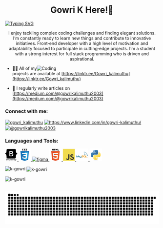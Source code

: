 <h1 align="center"> Gowri K Here!👋</h1>
<a href="https://git.io/typing-svg"><img src="https://readme-typing-svg.herokuapp.com?font=poppins&weight=900&size=25&pause=1000&color=BBA210&width=435&lines=I'm+Frontend+Developer" alt="Typing SVG" /></a>
<p align="center">I enjoy tackling complex coding challenges and finding elegant solutions. I’m constantly ready to learn new things and contribute to innovative initiatives. Front‐end developer with a high level of motivation and adaptability focused to participate in cutting‐edge projects. I’m a student with a strong interest for full stack programming who is driven and aspirational.</p>
<img align="right" alt="Coding" width="400" src="https://camo.githubusercontent.com/374987f773148e46b1851b9e3bc4bf71b182562dd002620ef3e4263cb3997130/68747470733a2f2f6d69726f2e6d656469756d2e636f6d2f6d61782f3837352f312a7164415731546a434e353768316c6275757a766368672e676966">



- 👨‍💻 All of my projects are available at [https://linktr.ee/Gowri_kalimuthu](https://linktr.ee/Gowri_kalimuthu)

- 📝 I regularly write articles on [https://medium.com/@gowrikalimuthu2003](https://medium.com/@gowrikalimuthu2003)

<h3 align="left">Connect with me:</h3>
<p align="left">
<a href="https://twitter.com/gowri_kalimuthu" target="blank"><img align="center" src="https://raw.githubusercontent.com/rahuldkjain/github-profile-readme-generator/master/src/images/icons/Social/twitter.svg" alt="gowri_kalimuthu" height="30" width="40" /></a>
<a href="https://linkedin.com/in/https://www.linkedin.com/in/gowri-kalimuthu/" target="blank"><img align="center" src="https://raw.githubusercontent.com/rahuldkjain/github-profile-readme-generator/master/src/images/icons/Social/linked-in-alt.svg" alt="https://www.linkedin.com/in/gowri-kalimuthu/" height="30" width="40" /></a>
<a href="https://medium.com/@gowrikalimuthu2003" target="blank"><img align="center" src="https://raw.githubusercontent.com/rahuldkjain/github-profile-readme-generator/master/src/images/icons/Social/medium.svg" alt="@gowrikalimuthu2003" height="30" width="40" /></a>
</p>

<h3 align="left">Languages and Tools:</h3>
<p align="left"> <a href="https://getbootstrap.com" target="_blank" rel="noreferrer"> <img src="https://raw.githubusercontent.com/devicons/devicon/master/icons/bootstrap/bootstrap-plain-wordmark.svg" alt="bootstrap" width="40" height="40"/> </a> <a href="https://www.w3schools.com/css/" target="_blank" rel="noreferrer"> <img src="https://raw.githubusercontent.com/devicons/devicon/master/icons/css3/css3-original-wordmark.svg" alt="css3" width="40" height="40"/> </a> <a href="https://www.figma.com/" target="_blank" rel="noreferrer"> <img src="https://www.vectorlogo.zone/logos/figma/figma-icon.svg" alt="figma" width="40" height="40"/> </a> <a href="https://www.w3.org/html/" target="_blank" rel="noreferrer"> <img src="https://raw.githubusercontent.com/devicons/devicon/master/icons/html5/html5-original-wordmark.svg" alt="html5" width="40" height="40"/> </a> <a href="https://developer.mozilla.org/en-US/docs/Web/JavaScript" target="_blank" rel="noreferrer"> <img src="https://raw.githubusercontent.com/devicons/devicon/master/icons/javascript/javascript-original.svg" alt="javascript" width="40" height="40"/> </a> <a href="https://www.mysql.com/" target="_blank" rel="noreferrer"> <img src="https://raw.githubusercontent.com/devicons/devicon/master/icons/mysql/mysql-original-wordmark.svg" alt="mysql" width="40" height="40"/> </a> <a href="https://www.python.org" target="_blank" rel="noreferrer"> <img src="https://raw.githubusercontent.com/devicons/devicon/master/icons/python/python-original.svg" alt="python" width="40" height="40"/> </a> </p>

<p><img align="left" src="https://github-readme-stats.vercel.app/api/top-langs?username=k-gowri&show_icons=true&locale=en&layout=compact" alt="k-gowri" /></p>

<p>&nbsp;<img align="center" src="https://github-readme-stats.vercel.app/api?username=k-gowri&show_icons=true&locale=en" alt="k-gowri" /></p>

<p><img align="center" src="https://github-readme-streak-stats.herokuapp.com/?user=k-gowri&" alt="k-gowri" /></p>

![snake gif](https://github.com/abdulayef1/abdulayef1/blob/output/github-contribution-grid-snake.svg)
---

